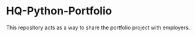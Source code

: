 # HQ-Python-Portfolio

This repository acts as a way to share the portfolio project with employers.
